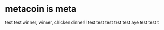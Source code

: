 # metacoin is meta

test
test
winner, winner, chicken dinner!!
test
test
test
test
test
aye
test
test
t
